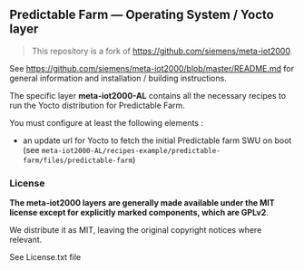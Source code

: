 Predictable Farm — Operating System / Yocto layer
---

> This repository is a fork of https://github.com/siemens/meta-iot2000.

See https://github.com/siemens/meta-iot2000/blob/master/README.md for general information and installation / building instructions.

The specific layer **meta-iot2000-AL** contains all the necessary recipes to run the Yocto distribution for Predictable Farm.

You must configure at least the following elements :

  - an update url for Yocto to fetch the initial Predictable farm SWU on boot (see `meta-iot2000-AL/recipes-example/predictable-farm/files/predictable-farm`)

### License

**The meta-iot2000 layers are generally made available under the MIT license except for explicitly marked components, which are GPLv2**.

We distribute it as MIT, leaving the original copyright notices where relevant.

See License.txt file